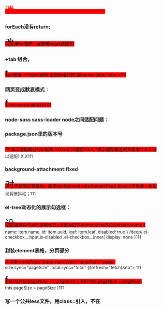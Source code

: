 遗忘曲线：5min-30min-12h-1d-2d-4d-7d-15d

 ### forEach没有return; 
 改用for循环，或者用break结束

 ### <el-table>+tab 组合，
 tab使用一个table组件 出现表格列错 加key<el-table :key= >

 ### 网页变成默哀模式：
 filter:grayscale(0.9)

 ### node-sass sass-loader node之间适配问题：

 ### package.json里的版本号 
 ~表示适配最近的小版本 ~1.0.2可以适配1.0.X;  ^表示适配最近的大版本^1.0.2 可以适配1.X.X

### background-attachment:fixed
对于要固定背景的，使用background-attachment:fixed 在ios上不生效，会出现背景抖动；

### el-tree动态化的展示勾选框：
设置某些节点的禁用状态+设置对应节点checkbox样式为display:none
{
    name: item.name,
    id: item.uuid,
    leaf: item.leaf,
    disabled: true
}
 /deep/.el-checkbox__input.is-disabled .el-checkbox__inner{
    display: none
}

### 封装element表格，分页部分
<template>
  <div class="table" element-loading-text="加载中">
    <slot />
    <div class="pagination" style="margin-top: 10px">
      <el-pagination
        background
        @size-change="changePageSize"
        @current-change="changePageNum"
        :current-page="pageNum"
        :page-size="pageSize"
        :page-sizes="[10, 20, 50, 100]"
        layout="total, prev, pager, next, sizes, jumper"
        :total="total"
      />
    </div>
  </div>
</template>

<script>
export default {
  props: {
    pageNum: {
      type: Number,
      default: 1
    },
    pageSize: {
      type: Number,
      default: 1
    },
    total: {
      type: Number,
      default: 0
    }
  },
  data() {
    return {}
  },
  methods: {
    changePageSize(val) {
      this.pageSize = val
      this.$emit('refresh', this.pageNum, this.pageSize)
    },
    changePageNum(val) {
      this.pageNum = val
      this.$emit('refresh', this.pageNum, this.pageSize)
    }
  }
}
</script>

// 引用
  <emsTable :page-num.sync="pageNum" :page-size.sync="pageSize" :total.sync="total" @refresh="fetchData">
  </emsTable>

 fetchData(pageNum = 1, pageSize = 10){
     this.pageNum = pageNum
      this.pageSize = pageSize
 }
### 写一个公共less文件，用class=引入，不在<style>再写一遍
@import './style.less';

### 纯数字和字母在div里无法换行
word-break:break-all; （允许在单词内换行。）

### 背景图片要显示在div上面的修改
原：
<div1>设置了background-img  <div2> margin-top:-20px 遮挡了div1
改：
<div par>设置position:relative; width: ;height: ''
<img> position:absolute; z-index:999
<div2> position:absolute; left: ; top:

### display属性
block: 独占一行可设置宽高、margin、padding
inlne: 不独占一行，不可设置宽高，可设置水平margin、padding但不能设置垂直方向margin、padding

### 隐藏元素
display: none
visibility:hidden 不可见，有占位
opacity: 0 透明，占位
position: absolute 移除可见范围了
z-index: -999 设置在最底部

### 加载样式 link和@import
link可以加载css、rss; 页面载入时同时加载; 无兼容问题; 可被js操作dom去除
@import只能加载css; 页面载入后再加载; 低版本浏览器不兼容

### 伪元素 伪类
伪元素：只会显示其内容，但是并不会在dom树中找到他
p::before {content:"111";}
p::after {content:"111";}
p::first-line {background:red;}
p::first-letter {font-size:30px;}

伪类：将一些效果加到节点上，例如鼠标点击，悬浮等
a:hover {color: #FF00FF}
p:first-child {color: red}

### 提升css性能
css代码压缩
link代替@import
避免多层选择器
动画CPU加速

### 单行，多行溢出添加省略号
overflow: hidden; 
text-overflow: ellipsis;
white-space: nowrap;
下面时多行：
overflow: hidden;
text-overflow: ellipsis;
display: -webkit-box;
-webkit-box-orient: vertical;
-webkit-line-clamp: 3;

### 自适应布局
1 用媒体查询 @media only screen and (width: 960px)+less+rem
2 flexible.js+less+rem

### em和rem 
em根据父元素font-size rem根据根元素font-size

### 配置scss和sass文件
1 不能同时安装node-sass 和 sass 因为会优先使用sass;
2 element使用sass-loader+node-sass; Plus使用sass;

### flex:1
等于flex: 1 1 auto 等于 flex-grow:1;flex-shrink:1; flex-basis:auto
flex-grow:在当前（父）元素中占多少份；
flex-basis:在flex容器占有的比例；
flex-shrink:如果超过容器，就会按比例收缩；
用在：两栏布局（左边固定，右边自适应）三栏布局（左右固定，中间自适应）

### 水平和垂直居中
1 外层相对定位+内层绝对定位 left:50%;top:50%;transform:translate(-50%,-50%)
2 flex

### 对话框下面小尾巴
.con_question::before{
content: '';
width: 0;
height: 0;
border: 8px solid;
position: absolute;
bottom: 5px;
right: 34px;
border-color:  transparent transparent transparent red ;
}

### 字体小于12px
transform: scale(0.8);

### 修改node_modules里的代码
工具：patch-package
需要把pathch提交到git，需要在package.json添加"postinstall": "patch-package"
当其他人执行npm i时候，会自动执行npm run postinstall命令，把补丁放到对应包里

### 封装axios
对response: 都return response，对http错误的分别处理(可以写一个数组，对应不同error抛出)，鉴权失败的退出登录; 是否为blob,blobTojson
对error   return Promise.reject(err) 抛出"请求超时或服务器异常，请检查网络或联系管理员！";
对request: 1 header配置 2 params处理 比如，unformat = 1 就是json传参 3 url处理 config.url = basePath + config.url 4 xss转义 config.data = xssObject(config.data)